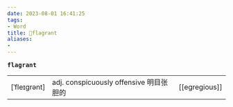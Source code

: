 ```yaml
---
date: 2023-08-01 16:41:25
tags: 
- Word
title: 📖flagrant
aliases: 
- 
---
```


<pre><strong>flagrant</strong></pre>
|   |   |   |
|---|---|---|
|[ˈfleɪgrənt]|adj. conspicuously offensive 明⽬张胆的|[[egregious]]|